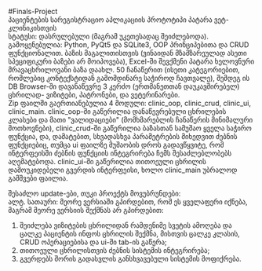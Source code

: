#Finals-Project  
პაციენტების სარეგისტრაციო აპლიკაციის პროტოტიპი პატარა ვეტ-კლინიკისთვის  
სტატუსი: დასრულებული (მაგრამ უკეთესადაც შეიძლებოდა).  
გამოყენებულია: Python, PyQt5 და SQLite3, OOP პრინციპებითა და CRUD ფუნქციონალით. 
ბაზის მაგალითისთვის (ვინაიდან მზამზარეულად ასეთი სპეციფიკური ბაზები არ მოიპოვება), Excel-ში შევქმენი პატარა ხელოვნური მრავაცხრილოვანი ბაზა დაახლ. 50 ჩანაწერით (ისეთი კატეგორიებით, რომლებიც კონტექსტიდან გამომდინარე საჭიროდ ჩავთვალე), შემდეგ ის DB Browser-ში დავანაწევრე 3 კერძო (ერთმანეთთან დაუკავშირებელ) ცხრილად- ვიზიტები, პატრონები, და ვეტერინარები.  
Zip ფაილში გაერთიანებულია 4 მოდული: clinic_oop, clinic_crud, clinic_ui, clinic_main. clinic_oop-ში გაწერილია დანაწევრებული ცხრილების კლასები და მათი "ვალიდაციები" (მომხმარებლის ჩანაწერის მინიმალური მოთხოვნები), clinic_crud-ში გაწერილია ბაზასთან სამუშაო ყველა საჭირო ფუნქცია, და, დამატებით, სხვადასხვა პარამეტრების მიხედვით ძებნის ფუნქციებიც, თუმცა ui ფაილზე მუშაობის დროს გადავწყვიტე, რომ ინტერფეისში ძებნის ფუნქციის ინტეგრირება ჩემს შესაძლებლობებს აღემატებოდა. clinic_ui-ში გაწერილია თითოეული ცხრილის დამოუკიდებელი გვერდის ინტერფეისი, ხოლო clinic_main უბრალოდ გამშვები ფაილია. 
  
  
შესაძლო update-ები, თუკი პროექტს მოვუბრუნდები:  
ალტ. სათაური: მეორე ვერსიაში გპირდებით, რომ ეს ყველაფერი იქნება, მაგრამ მეორე ვერსიის შექმნას არ გპირდებით:
1. შეიძლება ვიზიტების ცხრილიდან რამდენიმე სვეტის ამოღება და ცალკე პაციენტის ინფოს ცხრილის შექმნა, მისთვის ცალკე კლასის, CRUD ოპერაციებისა და ui-ში tab-ის გაწერა;  
2. თითოეული ცხრილისთვის ძებნის სისტემის ინტეგრირება;
3. გვერდებს შორის გადასვლის განსხვავებული სისტემის მოფიქრება. 
